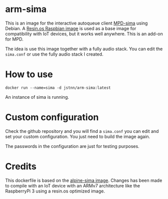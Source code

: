 # arm-sima

This is an image for the interactive autoqueue client [MPD-sima](http://kaliko.me/code/mpd-sima/) using Debian. A [Resin.os Raspbian image](https://hub.docker.com/r/resin/rpi-raspbian/) is used as a base image for compatibility with IoT devices, but it works well anywhere. This is an add-on for MPD.

The idea is use this image together with a fully audio stack. You can edit the `sima.conf` or use the fully audio stack I created.

# How to use 

    docker run --name=sima -d jstnn/arm-sima:latest

An instance of sima is running. 

# Custom configuration 

Check the github repository and you will find a `sima.conf` you can edit and set your custom configuration. You just need to build the image again.

The passwords in the configuration are just for testing purposes.

# Credits

This dockerfile is based on the [alpine-sima image](https://hub.docker.com/r/vitiman/alpine-sima/). Changes has been made to compile with an IoT device with an ARMv7 architecture like the RaspberryPi 3 using a resin.os optimized image.
